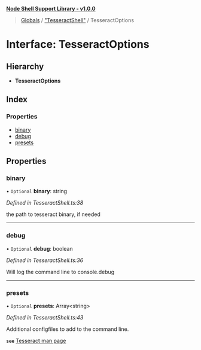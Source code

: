 **[Node Shell Support Library - v1.0.0](../README.md)**

> [Globals](../globals.md) / ["TesseractShell"](../modules/_tesseractshell_.md) / TesseractOptions

# Interface: TesseractOptions

## Hierarchy

* **TesseractOptions**

## Index

### Properties

* [binary](_tesseractshell_.tesseractoptions.md#binary)
* [debug](_tesseractshell_.tesseractoptions.md#debug)
* [presets](_tesseractshell_.tesseractoptions.md#presets)

## Properties

### binary

• `Optional` **binary**: string

*Defined in TesseractShell.ts:38*

the path to tesseract binary, if needed

___

### debug

• `Optional` **debug**: boolean

*Defined in TesseractShell.ts:36*

Will log the command line to console.debug

___

### presets

• `Optional` **presets**: Array\<string>

*Defined in TesseractShell.ts:43*

Additional configfiles to add to the command line.

**`see`** [Tesseract man page](https://github.com/tesseract-ocr/tesseract/blob/master/doc/tesseract.1.asc)
